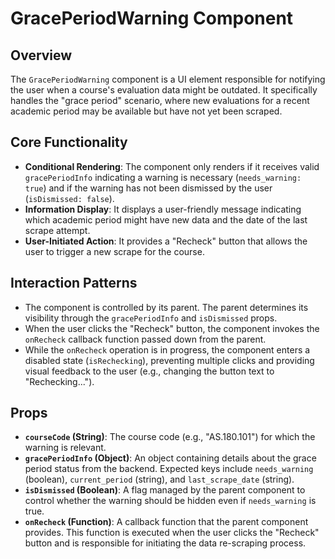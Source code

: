 # GracePeriodWarning Component

## Overview

The `GracePeriodWarning` component is a UI element responsible for notifying the user when a course's evaluation data might be outdated. It specifically handles the "grace period" scenario, where new evaluations for a recent academic period may be available but have not yet been scraped.

## Core Functionality

- **Conditional Rendering**: The component only renders if it receives valid `gracePeriodInfo` indicating a warning is necessary (`needs_warning: true`) and if the warning has not been dismissed by the user (`isDismissed: false`).
- **Information Display**: It displays a user-friendly message indicating which academic period might have new data and the date of the last scrape attempt.
- **User-Initiated Action**: It provides a "Recheck" button that allows the user to trigger a new scrape for the course.

## Interaction Patterns

- The component is controlled by its parent. The parent determines its visibility through the `gracePeriodInfo` and `isDismissed` props.
- When the user clicks the "Recheck" button, the component invokes the `onRecheck` callback function passed down from the parent.
- While the `onRecheck` operation is in progress, the component enters a disabled state (`isRechecking`), preventing multiple clicks and providing visual feedback to the user (e.g., changing the button text to "Rechecking...").

## Props

- **`courseCode` (String)**: The course code (e.g., "AS.180.101") for which the warning is relevant.
- **`gracePeriodInfo` (Object)**: An object containing details about the grace period status from the backend. Expected keys include `needs_warning` (boolean), `current_period` (string), and `last_scrape_date` (string).
- **`isDismissed` (Boolean)**: A flag managed by the parent component to control whether the warning should be hidden even if `needs_warning` is true.
- **`onRecheck` (Function)**: A callback function that the parent component provides. This function is executed when the user clicks the "Recheck" button and is responsible for initiating the data re-scraping process.